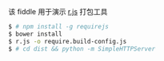 该 fiddle 用于演示 [r.js](http://requirejs.org/docs/optimization.html#sourcemaps) 打包工具

```sh
$ # npm install -g requirejs
$ bower install
$ r.js -o require.build-config.js
$ # cd dist && python -m SimpleHTTPServer
```
